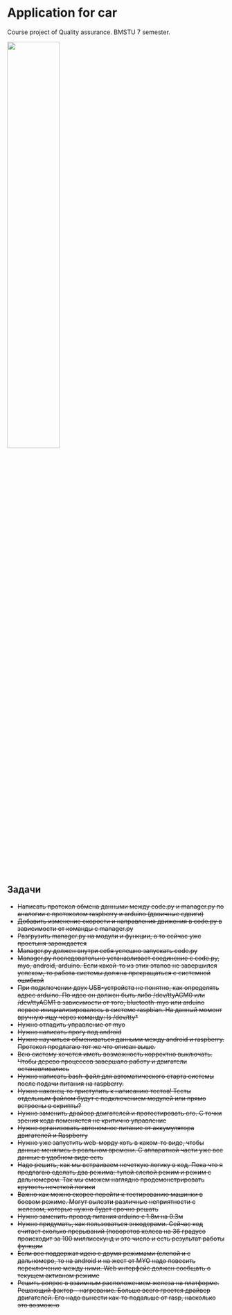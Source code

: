 # Application for car
Course project of Quality assurance. BMSTU 7 semester. 

<image height=49% width=49% src="https://static.thalmic.com/sapphire/smartglasses/myo_smartglass.png">   

## Задачи
- ~~Написать протокол обмена данными между code.py и manager.py по аналогии с протоколом raspberry и arduino (двоичные сдвиги)~~
- ~~Добавить изменение скорости и направления движения в code.py в зависимости от команды с manager.py~~
- ~~Разгрузить manager.py на модули и функции, а то сейчас уже простыня зарождается~~
- ~~Manager.py должен внутри себя успешно запускать code.py~~
- ~~Manager.py последовательно устанавливает соединение с code.py, myo, android, arduino. Если какой-то из этих этапов не завершился успехом, то работа системы должна прекращаться с системной ошибкой~~
- ~~При подключении двух USB-устройств не понятно, как определять адрес arduino. По идее он должен быть либо /dev/ttyACM0 или /dev/ttyACM1 в зависимости от того, bluetooth-myo или arduino первее инициализировалось в системе raspbian. На данный момент вручную ищу через команду: ls /dev/tty*~~ 
- ~~Нужно отладить управление от myo~~
- ~~Нужно написать прогу под android~~
- ~~Нужно научиться обмениваться данными между android и raspberry. Протокол предлагаю тот же что описан выше.~~
- ~~Всю систему хочется иметь возможность корректно выключать. Чтобы дерево процессов завершало работу и двигатели останавливались~~
- ~~Нужно написать bash-файл для автоматического старта системы после подачи питания на raspberry.~~
- ~~Нужно наконец-то приступить к написанию тестов! Тесты отдельным файлом будут с подключением модулей или прямо встроены в скрипты?~~
- ~~Нужно заменить драйвер двигателей и протестировать его. С точки зрения кода поменяется не критично управление~~
- ~~Нужно организовать автономное питание от аккумулятора двигателей и Raspberry~~ 
- ~~Нужно уже запустить web-морду хоть в каком-то виде, чтобы данные менялись в реальном времени. С аппаратной части уже все данные в удобном виде есть~~
- ~~Надо решить, как мы встраиваем нечеткую логику в код. Пока что я предлагаю сделать два режима: тупой слепой режим и режим с дальномером. Так мы сможем наглядно продемонстрировать крутость нечеткой логики~~
- ~~Важно как можно скорее перейти к тестированию машинки в боевом режиме. Могут вылезти различные неприятности с железом, которые нужно будет срочно решать~~
- ~~Нужно заменить провод питания arduino с 1.8м на 0.3м~~
- ~~Нужно придумать, как пользоваться энкодерами. Сейчас код считает сколько прерываний (поворотов колеса на 36 градусо происходит за 100 миллисекунд и это число и есть результат работы функции~~
- ~~Если все поддержат идею с двумя режимами (слепой и с дальномеро, то на android и на жест от MYO надо повесить переключение между ними. Web интерфейс должен сообщать о текущем активном режиме~~
- ~~Решить вопрос в взаимным расположением железа на платформе. Решающий фактор - нагревание. Больше всего греется драйвер двигателей. Его надо вынести как-то подальше от rasp, насколько это возможно~~
